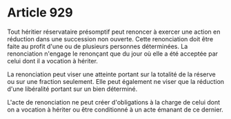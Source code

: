 # Article 929

Tout héritier réservataire présomptif peut renoncer à exercer une action en réduction dans une succession non ouverte. Cette renonciation doit être faite au profit d'une ou de plusieurs personnes déterminées. La renonciation n'engage le renonçant que du jour où elle a été acceptée par celui dont il a vocation à hériter.

La renonciation peut viser une atteinte portant sur la totalité de la réserve ou sur une fraction seulement. Elle peut également ne viser que la réduction d'une libéralité portant sur un bien déterminé.

L'acte de renonciation ne peut créer d'obligations à la charge de celui dont on a vocation à hériter ou être conditionné à un acte émanant de ce dernier.
